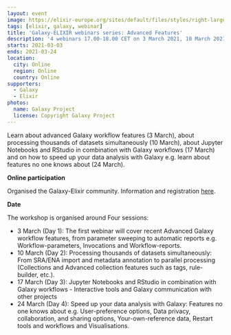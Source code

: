 ```yaml
---
layout: event
image: https://elixir-europe.org/sites/default/files/styles/right-large/public/images/galaxyproject.png?itok=pCdlnuDG
tags: [elixir, galaxy, webinar]
title: 'Galaxy-ELIXIR webinars series: Advanced Features'
description: '4 webinars 17.00-18.00 CET on 3 March 2021, 10 March 2021, 17 March 2021 and 24 March 2021'
starts: 2021-03-03
ends: 2021-03-24
location:
  city: Online
  region: Online
  country: Online
supporters:
  - Galaxy
  - Elixir
photos:
  name: Galaxy Project
  license: Copyright Galaxy Project
---
```


Learn about advanced Galaxy workflow features (3 March), about processing thousands of datasets simultaneously (10 March), about Jupyter Notebooks and RStudio in combination with Galaxy workflows (17 March) and on how to speed up your data analysis with Galaxy e.g. learn about features no one knows about (24 March).

**Online participation**

Organised the Galaxy-Elixir community. Information and registration [here](https://elixir-europe.org/events/galaxy-elixir-webinars-series-advanced-features).


**Date** 

The workshop is organised around Four sessions:

- 3 March (Day 1): The first webinar will cover recent Advanced Galaxy workflow features, from parameter sweeping to automatic reports e.g. Workflow-parameters, Invocations and Workflow-reports.
- 10 March (Day 2): Processing thousands of datasets simultaneously: From SRA/ENA import and metadata annotation to parallel processing (Collections and Advanced collection features such as tags, rule-builder, etc.).
- 17 March (Day 3): Jupyter Notebooks and RStudio in combination with Galaxy workflows - Interactive tools and Galaxy communication with other projects
- 24 March (Day 4): Speed up your data analysis with Galaxy: Features no one knows about e.g. User-preference options, Data privacy, collaboration, and sharing options, Your-own-reference data, Restart tools and workflows and Visualisations.

